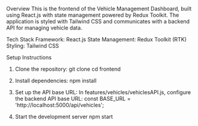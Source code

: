 Overview
This is the frontend of the Vehicle Management Dashboard, built using React.js with state management powered by Redux Toolkit. The application is styled with Tailwind CSS and communicates with a backend API for managing vehicle data.

Tech Stack
Framework: React.js
State Management: Redux Toolkit (RTK)
Styling: Tailwind CSS

Setup Instructions
1. Clone the repository:
git clone <repository-url>
cd frontend

2. Install dependencies:
npm install

3. Set up the API base URL: In features/vehicles/vehiclesAPI.js, configure the backend API base URL:
const BASE_URL = 'http://localhost:5000/api/vehicles';

4. Start the development server
npm start
